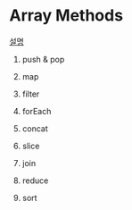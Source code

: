 # Array Methods

[설명](https://blog.naver.com/pjt3591oo/222210241412)

1. push & pop

2. map
2. filter
2. forEach

3. concat
3. slice
3. join

4. reduce
4. sort